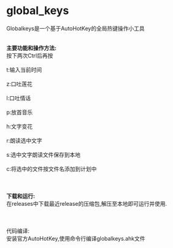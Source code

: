 # global_keys
Globalkeys是一个基于AutoHotKey的全局热键操作小工具</br></br>

<b>主要功能和操作方法:</b></br>
按下两次Ctrl后再按</br></br>
t:输入当前时间</br></br>
z:口吐莲花</br></br>
l:口吐情话</br></br>
p:放首音乐</br></br>
h:文字变花</br></br>
r:朗读选中文字</br></br>
s:选中文字朗读文件保存到本地</br></br>
c:将选中的文件按文件名添加到计划中</br></br></br></br>
<b>下载和运行:</b></br>
在releases中下载最近release的压缩包,解压至本地即可运行并使用.</br></br></br></br>
代码编译:</br>
安装官方AutoHotKey,使用命令行编译globalkeys.ahk文件

